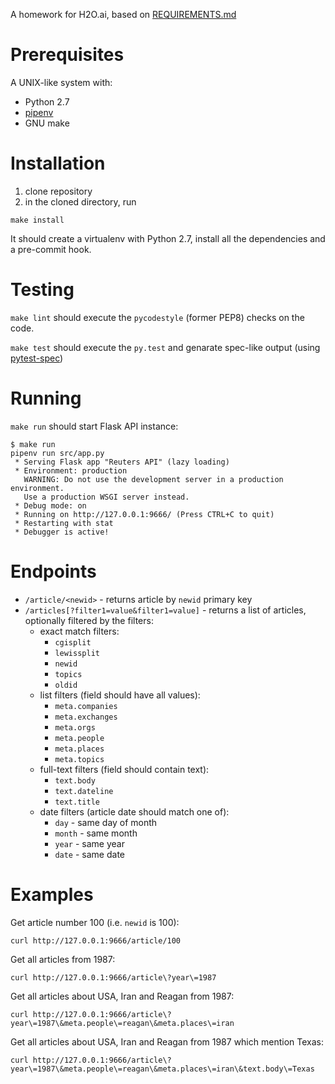 A homework for H2O.ai, based on [REQUIREMENTS.md](REQUIREMENTS.md)

Prerequisites
=============
A UNIX-like system with:
* Python 2.7
* [pipenv](https://pipenv.readthedocs.io/en/latest/)
* GNU make

Installation
============
1. clone repository
2. in the cloned directory, run
```
make install
```
It should create a virtualenv with Python 2.7, install all the dependencies and a pre-commit hook.

Testing
=======
`make lint` should execute the `pycodestyle` (former PEP8) checks on the code.

`make test` should execute the `py.test` and genarate spec-like output (using [pytest-spec](https://pypi.org/project/pytest-spec/))

Running
=======
`make run` should start Flask API instance:
```
$ make run
pipenv run src/app.py
 * Serving Flask app "Reuters API" (lazy loading)
 * Environment: production
   WARNING: Do not use the development server in a production environment.
   Use a production WSGI server instead.
 * Debug mode: on
 * Running on http://127.0.0.1:9666/ (Press CTRL+C to quit)
 * Restarting with stat
 * Debugger is active!
```

Endpoints
=========
* `/article/<newid>` - returns article by `newid` primary key
* `/articles[?filter1=value&filter1=value]` - returns a list of articles, optionally filtered by the filters:
  * exact match filters:
    * `cgisplit`
    * `lewissplit`
    * `newid`
    * `topics`
    * `oldid`
  * list filters (field should have all values):
    * `meta.companies`
    * `meta.exchanges`
    * `meta.orgs`
    * `meta.people`
    * `meta.places`
    * `meta.topics`
  * full-text filters (field should contain text):
    * `text.body`
    * `text.dateline`
    * `text.title`
  * date filters (article date should match one of):
    * `day` - same day of month
    * `month` - same month
    * `year` - same year
    * `date` - same date

Examples
========
Get article number 100 (i.e. `newid` is 100):
```
curl http://127.0.0.1:9666/article/100
```
Get all articles from 1987:
```
curl http://127.0.0.1:9666/article\?year\=1987
```
Get all articles about USA, Iran and Reagan from 1987:
```
curl http://127.0.0.1:9666/article\?year\=1987\&meta.people\=reagan\&meta.places\=iran
```
Get all articles about USA, Iran and Reagan from 1987 which mention Texas:
```
curl http://127.0.0.1:9666/article\?year\=1987\&meta.people\=reagan\&meta.places\=iran\&text.body\=Texas
```